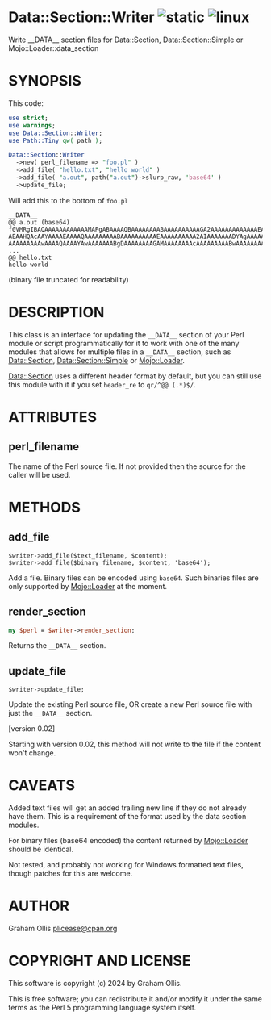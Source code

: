 # Data::Section::Writer ![static](https://github.com/uperl/Data-Section-Writer/workflows/static/badge.svg) ![linux](https://github.com/uperl/Data-Section-Writer/workflows/linux/badge.svg)

Write \_\_DATA\_\_ section files for Data::Section, Data::Section::Simple or Mojo::Loader::data\_section

# SYNOPSIS

This code:

```perl
use strict;
use warnings;
use Data::Section::Writer;
use Path::Tiny qw( path );

Data::Section::Writer
  ->new( perl_filename => "foo.pl" )
  ->add_file( "hello.txt", "hello world" )
  ->add_file( "a.out", path("a.out")->slurp_raw, 'base64' )
  ->update_file;
```

Will add this to the bottom of `foo.pl`

```
__DATA__
@@ a.out (base64)
f0VMRgIBAQAAAAAAAAAAAAMAPgABAAAAQBAAAAAAAABAAAAAAAAAAGA2AAAAAAAAAAAAAEAAOAAN
AEAAHQAcAAYAAAAEAAAAQAAAAAAAAABAAAAAAAAAAEAAAAAAAAAA2AIAAAAAAADYAgAAAAAAAAgA
AAAAAAAAAwAAAAQAAAAYAwAAAAAAABgDAAAAAAAAGAMAAAAAAAAcAAAAAAAAABwAAAAAAAAAAQAA
...
@@ hello.txt
hello world
```

(binary file truncated for readability)

# DESCRIPTION

This class is an interface for updating the `__DATA__` section of your Perl module or script programmatically
for it to work with one of the many modules that allows for multiple files in a `__DATA__` section, such as
[Data::Section](https://metacpan.org/pod/Data::Section), [Data::Section::Simple](https://metacpan.org/pod/Data::Section::Simple) or [Mojo::Loader](https://metacpan.org/pod/Mojo::Loader).

[Data::Section](https://metacpan.org/pod/Data::Section) uses a different header format by default, but you can still use this module with it
if you set `header_re` to `qr/^@@ (.*)$/`.

# ATTRIBUTES

## perl\_filename

The name of the Perl source file.  If not provided then the source for the caller will be used. 

# METHODS

## add\_file

```
$writer->add_file($text_filename, $content);
$writer->add_file($binary_filename, $content, 'base64');
```

Add a file.  Binary files can be encoded using `base64`.  Such binaries files are
only supported by [Mojo::Loader](https://metacpan.org/pod/Mojo::Loader) at the moment.

## render\_section

```perl
my $perl = $writer->render_section;
```

Returns the `__DATA__` section.

## update\_file

```
$writer->update_file;
```

Update the existing Perl source file, OR create a new Perl source file with just the `__DATA__` section.

\[version 0.02\]

Starting with version 0.02, this method will not write to the file if the content won't change.

# CAVEATS

Added text files will get an added trailing new line if they do not already have
them.  This is a requirement of the format used by the data section modules.

For binary files (base64 encoded) the content returned by [Mojo::Loader](https://metacpan.org/pod/Mojo::Loader) should
be identical.

Not tested, and probably not working for Windows formatted text files, though
patches for this are welcome.

# AUTHOR

Graham Ollis <plicease@cpan.org>

# COPYRIGHT AND LICENSE

This software is copyright (c) 2024 by Graham Ollis.

This is free software; you can redistribute it and/or modify it under
the same terms as the Perl 5 programming language system itself.
